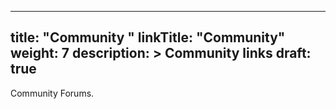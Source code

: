 
---
title: "Community "
linkTitle: "Community"
weight: 7
description: >
  Community links
draft: true  
---


Community Forums.